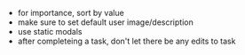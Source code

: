 - for importance, sort by value
- make sure to set default user image/description
- use static modals
- after completeing a task, don't let there be any edits to task